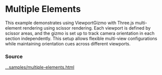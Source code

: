 # Multiple Elements

<IframeContainer url="multiple-elements.html" />

This example demonstrates using ViewportGizmo with Three.js multi-element rendering using scissor rendering. Each viewport is defined by scissor areas, and the gizmo is set up to track camera orientation in each section independently. This setup allows flexible multi-view configurations while maintaining orientation cues across different viewports.

### Source

[...samples/multiple-elements.html](https://https://github.com/Fennec-hub/three-viewport-gizmo/blob/main/docs/public/samples/multiple-elements.html)
